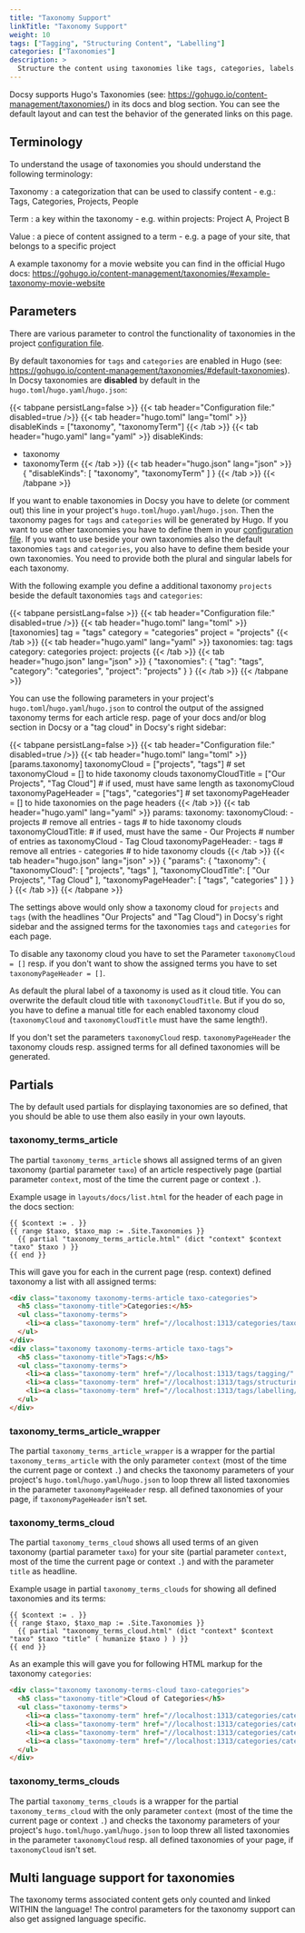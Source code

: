 ```yaml
---
title: "Taxonomy Support"
linkTitle: "Taxonomy Support"
weight: 10
tags: ["Tagging", "Structuring Content", "Labelling"]
categories: ["Taxonomies"]
description: >
  Structure the content using taxonomies like tags, categories, labels.
---
```


Docsy supports Hugo's Taxonomies (see: https://gohugo.io/content-management/taxonomies/) in its docs and blog section. You can see the default layout and can test the behavior of the generated links on this page.

## Terminology

To understand the usage of taxonomies you should understand the following terminology:

Taxonomy
: a categorization that can be used to classify content - e.g.: Tags, Categories, Projects, People

Term
: a key within the taxonomy - e.g. within projects: Project A, Project B

Value
: a piece of content assigned to a term - e.g. a page of your site, that belongs to a specific project

A example taxonomy for a movie website you can find in the official Hugo docs: https://gohugo.io/content-management/taxonomies/#example-taxonomy-movie-website

## Parameters

There are various parameter to control the functionality of taxonomies in the project [configuration file].

By default taxonomies for `tags` and `categories` are enabled in Hugo (see: https://gohugo.io/content-management/taxonomies/#default-taxonomies). In Docsy taxonomies are __disabled__ by default in the `hugo.toml`/`hugo.yaml`/`hugo.json`:

{{< tabpane persistLang=false >}}
{{< tab header="Configuration file:" disabled=true />}}
{{< tab header="hugo.toml" lang="toml" >}}
disableKinds = ["taxonomy", "taxonomyTerm"]
{{< /tab >}}
{{< tab header="hugo.yaml" lang="yaml" >}}
disableKinds:
  - taxonomy
  - taxonomyTerm
{{< /tab >}}
{{< tab header="hugo.json" lang="json" >}}
{
  "disableKinds": [
    "taxonomy",
    "taxonomyTerm"
  ]
}
{{< /tab >}}
{{< /tabpane >}}

If you want to enable taxonomies in Docsy you have to delete (or comment out) this line in your project's `hugo.toml`/`hugo.yaml`/`hugo.json`. Then the taxonomy pages for `tags` and `categories` will be generated by Hugo. If you want to use other taxonomies you have to define them in your [configuration file]. If you want to use beside your own taxonomies also the default taxonomies `tags` and `categories`, you also have to define them beside your own taxonomies. You need to provide both the plural and singular labels for each taxonomy.

With the following example you define a additional taxonomy `projects` beside the default taxonomies `tags` and `categories`:

{{< tabpane persistLang=false >}}
{{< tab header="Configuration file:" disabled=true />}}
{{< tab header="hugo.toml" lang="toml" >}}
[taxonomies]
tag = "tags"
category = "categories"
project = "projects"
{{< /tab >}}
{{< tab header="hugo.yaml" lang="yaml" >}}
taxonomies:
  tag: tags
  category: categories
  project: projects
{{< /tab >}}
{{< tab header="hugo.json" lang="json" >}}
{
  "taxonomies": {
    "tag": "tags",
    "category": "categories",
    "project": "projects"
  }
}
{{< /tab >}}
{{< /tabpane >}}

You can use the following parameters in your project's `hugo.toml`/`hugo.yaml`/`hugo.json` to control the output of the assigned taxonomy terms for each article resp. page of your docs and/or blog section in Docsy or a "tag cloud" in Docsy's right sidebar:

{{< tabpane persistLang=false >}}
{{< tab header="Configuration file:" disabled=true />}}
{{< tab header="hugo.toml" lang="toml" >}}
[params.taxonomy]
taxonomyCloud = ["projects", "tags"] # set taxonomyCloud = [] to hide taxonomy clouds
taxonomyCloudTitle = ["Our Projects", "Tag Cloud"] # if used, must have same length as taxonomyCloud
taxonomyPageHeader = ["tags", "categories"] # set taxonomyPageHeader = [] to hide taxonomies on the page headers
{{< /tab >}}
{{< tab header="hugo.yaml" lang="yaml" >}}
params:
  taxonomy:
    taxonomyCloud:
      - projects    # remove all entries
      - tags        # to hide taxonomy clouds
    taxonomyCloudTitle:   # if used, must have the same
      - Our Projects      # number of entries as taxonomyCloud
      - Tag Cloud
    taxonomyPageHeader:
      - tags        # remove all entries
      - categories  # to hide taxonomy clouds
{{< /tab >}}
{{< tab header="hugo.json" lang="json" >}}
{
  "params": {
    "taxonomy": {
      "taxonomyCloud": [
        "projects",
        "tags"
      ],
      "taxonomyCloudTitle": [
        "Our Projects",
        "Tag Cloud"
      ],
      "taxonomyPageHeader": [
        "tags",
        "categories"
      ]
    }
  }
}
{{< /tab >}}
{{< /tabpane >}}

The settings above would only show a taxonomy cloud for `projects` and `tags` (with the headlines "Our Projects" and "Tag Cloud") in Docsy's right sidebar and the assigned terms for the taxonomies `tags` and `categories` for each page.

To disable any taxonomy cloud you have to set the Parameter `taxonomyCloud = []` resp. if you don't want to show the assigned terms you have to set `taxonomyPageHeader = []`.

As default the plural label of a taxonomy is used as it cloud title. You can overwrite the default cloud title with `taxonomyCloudTitle`. But if you do so, you have to define a manual title for each enabled taxonomy cloud (`taxonomyCloud` and `taxonomyCloudTitle` must have the same length!).

If you don't set the parameters `taxonomyCloud` resp. `taxonomyPageHeader` the taxonomy clouds resp. assigned terms for all defined taxonomies will be generated.
## Partials

The by default used partials for displaying taxonomies are so defined, that you should be able to use them also easily in your own layouts.

### taxonomy_terms_article

The partial `taxonomy_terms_article` shows all assigned terms of an given taxonomy (partial parameter `taxo`) of an article respectively page (partial parameter `context`, most of the time the current page or context `.`).

Example usage in `layouts/docs/list.html` for the header of each page in the docs section:

```go-html-template
{{ $context := . }}
{{ range $taxo, $taxo_map := .Site.Taxonomies }}
  {{ partial "taxonomy_terms_article.html" (dict "context" $context "taxo" $taxo ) }}
{{ end }}
```

This will gave you for each in the current page (resp. context) defined taxonomy a list with all assigned terms:
```html
<div class="taxonomy taxonomy-terms-article taxo-categories">
  <h5 class="taxonomy-title">Categories:</h5>
  <ul class="taxonomy-terms">
    <li><a class="taxonomy-term" href="//localhost:1313/categories/taxonomies/" data-taxonomy-term="taxonomies"><span class="taxonomy-label">Taxonomies</span></a></li>
  </ul>
</div>
<div class="taxonomy taxonomy-terms-article taxo-tags">
  <h5 class="taxonomy-title">Tags:</h5>
  <ul class="taxonomy-terms">
    <li><a class="taxonomy-term" href="//localhost:1313/tags/tagging/" data-taxonomy-term="tagging"><span class="taxonomy-label">Tagging</span></a></li>
    <li><a class="taxonomy-term" href="//localhost:1313/tags/structuring-content/" data-taxonomy-term="structuring-content"><span class="taxonomy-label">Structuring Content</span></a></li>
    <li><a class="taxonomy-term" href="//localhost:1313/tags/labelling/" data-taxonomy-term="labelling"><span class="taxonomy-label">Labelling</span></a></li>
  </ul>
</div>
```

### taxonomy_terms_article_wrapper

The partial `taxonomy_terms_article_wrapper` is a wrapper for the partial `taxonomy_terms_article` with the only parameter `context` (most of the time the current page or context `.`) and checks the taxonomy parameters of your project's `hugo.toml`/`hugo.yaml`/`hugo.json` to loop threw all listed taxonomies in the parameter `taxonomyPageHeader` resp. all defined taxonomies of your page, if `taxonomyPageHeader` isn't set.

### taxonomy_terms_cloud

The partial `taxonomy_terms_cloud` shows all used terms of an given taxonomy (partial parameter `taxo`) for your site (partial parameter `context`, most of the time the current page or context `.`) and with the parameter `title` as headline.

Example usage in partial `taxonomy_terms_clouds` for showing all defined taxonomies and its terms:

```go-html-template
{{ $context := . }}
{{ range $taxo, $taxo_map := .Site.Taxonomies }}
  {{ partial "taxonomy_terms_cloud.html" (dict "context" $context "taxo" $taxo "title" ( humanize $taxo ) ) }}
{{ end }}
```

As an example this will gave you for following HTML markup for the taxonomy `categories`:
```html
<div class="taxonomy taxonomy-terms-cloud taxo-categories">
  <h5 class="taxonomy-title">Cloud of Categories</h5>
  <ul class="taxonomy-terms">
    <li><a class="taxonomy-term" href="//localhost:1313/categories/category-1/" data-taxonomy-term="category-1"><span class="taxonomy-label">category 1</span><span class="taxonomy-count">3</span></a></li>
    <li><a class="taxonomy-term" href="//localhost:1313/categories/category-2/" data-taxonomy-term="category-2"><span class="taxonomy-label">category 2</span><span class="taxonomy-count">1</span></a></li>
    <li><a class="taxonomy-term" href="//localhost:1313/categories/category-3/" data-taxonomy-term="category-3"><span class="taxonomy-label">category 3</span><span class="taxonomy-count">2</span></a></li>
    <li><a class="taxonomy-term" href="//localhost:1313/categories/category-4/" data-taxonomy-term="category-4"><span class="taxonomy-label">category 4</span><span class="taxonomy-count">6</span></a></li>
  </ul>
</div>
```

### taxonomy_terms_clouds

The partial `taxonomy_terms_clouds` is a wrapper for the partial `taxonomy_terms_cloud` with the only parameter `context` (most of the time the current page or context `.`) and checks the taxonomy parameters of your project's `hugo.toml`/`hugo.yaml`/`hugo.json` to loop threw all listed taxonomies in the parameter `taxonomyCloud` resp. all defined taxonomies of your page, if `taxonomyCloud` isn't set.

## Multi language support for taxonomies

The taxonomy terms associated content gets only counted and linked WITHIN the language! The control parameters for the taxonomy support can also get assigned language specific.

[configuration file]: https://gohugo.io/getting-started/configuration/#configuration-file